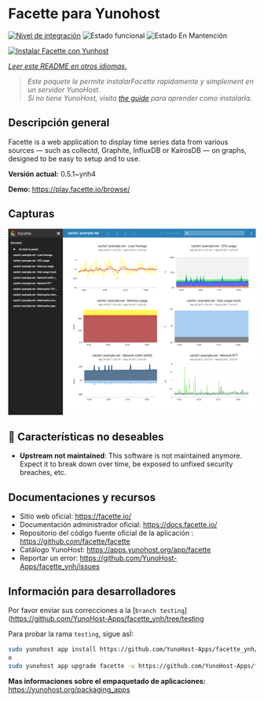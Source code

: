 <!--
Este archivo README esta generado automaticamente<https://github.com/YunoHost/apps/tree/master/tools/readme_generator>
No se debe editar a mano.
-->

# Facette para Yunohost

[![Nivel de integración](https://dash.yunohost.org/integration/facette.svg)](https://dash.yunohost.org/appci/app/facette) ![Estado funcional](https://ci-apps.yunohost.org/ci/badges/facette.status.svg) ![Estado En Mantención](https://ci-apps.yunohost.org/ci/badges/facette.maintain.svg)

[![Instalar Facette con Yunhost](https://install-app.yunohost.org/install-with-yunohost.svg)](https://install-app.yunohost.org/?app=facette)

*[Leer este README en otros idiomas.](./ALL_README.md)*

> *Este paquete le permite instalarFacette rapidamente y simplement en un servidor YunoHost.*  
> *Si no tiene YunoHost, visita [the guide](https://yunohost.org/install) para aprender como instalarla.*

## Descripción general

Facette is a web application to display time series data from various sources — such as collectd, Graphite, InfluxDB or KairosDB — on graphs, designed to be easy to setup and to use.

**Versión actual:** 0.5.1~ynh4

**Demo:** <https://play.facette.io/browse/>

## Capturas

![Captura de Facette](./doc/screenshots/screenshot.png)

## :red_circle: Características no deseables

- **Upstream not maintained**: This software is not maintained anymore. Expect it to break down over time, be exposed to unfixed security breaches, etc.

## Documentaciones y recursos

- Sitio web oficial: <https://facette.io/>
- Documentación administrador oficial: <https://docs.facette.io/>
- Repositorio del código fuente oficial de la aplicación : <https://github.com/facette/facette>
- Catálogo YunoHost: <https://apps.yunohost.org/app/facette>
- Reportar un error: <https://github.com/YunoHost-Apps/facette_ynh/issues>

## Información para desarrolladores

Por favor enviar sus correcciones a la [`branch testing`](https://github.com/YunoHost-Apps/facette_ynh/tree/testing

Para probar la rama `testing`, sigue asÍ:

```bash
sudo yunohost app install https://github.com/YunoHost-Apps/facette_ynh/tree/testing --debug
o
sudo yunohost app upgrade facette -u https://github.com/YunoHost-Apps/facette_ynh/tree/testing --debug
```

**Mas informaciones sobre el empaquetado de aplicaciones:** <https://yunohost.org/packaging_apps>
